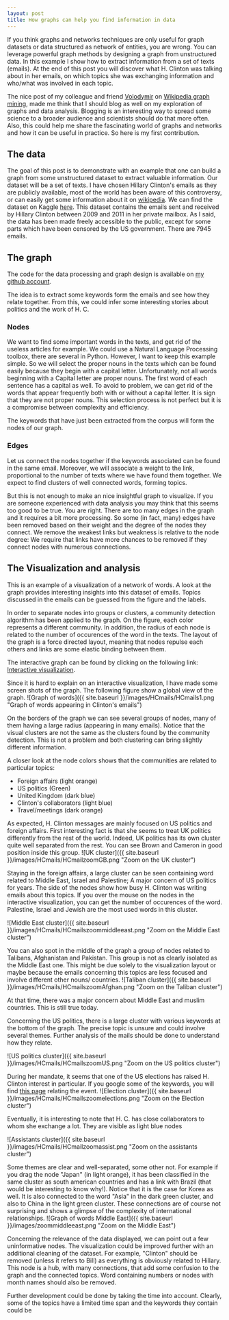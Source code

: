 ```yaml
---
layout: post
title: How graphs can help you find information in data
---
```


If you think graphs and networks techniques are only useful for graph datasets or data structured as network of entities, you are wrong. You can leverage powerful graph methods by designing a graph from unstructured data. In this example I show how to extract information from a set of texts (emails). At the end of this post you will discover what H. Clinton was talking about in her emails, on which topics she was exchanging information and who/what was involved in each topic.

The nice post of my colleague and friend [Volodymir](http://blog.miz.space/) on [Wikipedia graph mining](http://blog.miz.space/research/2017/08/14/wikipedia-collective-memory-dynamic-graph-analysis-graphx-spark-scala-time-series-network/), made me think that I should blog as well on my exploration of graphs and data analysis. Blogging is an interesting way to spread some science to a broader audience and scientists should do that more often. Also, this could help me share the fascinating world of graphs and networks and how it can be useful in practice. So here is my first contribution. 

## The data

The goal of this post is to demonstrate with an example that one can build a graph from some unstructured dataset to extract valuable information. Our dataset will be a set of texts. I have chosen Hillary Clinton's emails as they are publicly available, most of the world has been aware of this controversy, or can easily get some information about it on [wikipedia](https://en.wikipedia.org/wiki/Hillary_Clinton_email_controversy). We can find the dataset on Kaggle [here](https://www.kaggle.com/kaggle/hillary-clinton-emails). This dataset contains the emails sent and received by Hillary Clinton between 2009 and 2011 in her private mailbox. As I said, the data has been made freely accessible to the public, except for some parts which have been censored by the US government. There are 7945 emails.

## The graph

The code for the data processing and graph design is available on [my github account](https://github.com/bricaud/HCmails).

The idea is to extract some keywords form the emails and see how they relate together. From this, we could infer some interesting stories about politics and the work of H. C. 

### Nodes

We want to find some important words in the texts, and get rid of the useless articles for example. We could use a Natural Language Processing toolbox, there are several in Python. However, I want to keep this example simple. So we will select the proper nouns in the texts which can be found easily because they begin with a capital letter. Unfortunately, not all words beginning with a Capital letter are proper nouns. The first word of each sentence has a capital as well. To avoid to problem, we can get rid of the words that appear frequently both with or without a capital letter. It is sign that they are not proper nouns. This selection process is not perfect but it is a compromise between complexity and efficiency.

The keywords that have just been extracted from the corpus will form the nodes of our graph.


### Edges

Let us connect the nodes together if the keywords associated can be found in the same email. Moreover, we will associate a weight to the link, proportional to the number of texts where we have found them together. We expect to find clusters of well connected words, forming topics. 

But this is not enough to make an nice insightful graph to visualize. If you are someone experienced with data analysis you may think that this seems too good to be true. You are right. There are too many edges in the graph and it requires a bit more processing. So some  (in fact, many) edges have been removed based on their weight and the degree of the nodes they connect. We remove the weakest links but weakness is relative to the node degree: We require that links have more chances to be removed if they connect nodes with numerous connections.


## The Visualization and analysis

This is an example of a visualization of a network of words. A look at the graph provides interesting insights into this dataset of emails. Topics discussed in the emails can be guessed from the figure and the labels.

In order to separate nodes into groups or clusters, a community detection algorithm has been applied to the graph. On the figure, each color represents a different community.
In addition, the radius of each node is related to the number of occurences of the word in the texts. The layout of the graph is a force directed layout, meaning that nodes repulse each others and links are some elastic binding between them.

The interactive graph can be found by clicking on the following link:
[Interactive visualization](https://bricaud.github.io/HCmails/).

Since it is hard to explain on an interactive visualization, I have made some screen shots of the graph. The following figure show a global view of the graph.
![Graph of words]({{ site.baseurl }}/images/HCmails/HCmails1.png "Graph of words appearing in Clinton's emails")

On the borders of the graph we can see several groups of nodes, many of them having a large radius (appearing in many emails). Notice that the visual clusters are not the same as the clusters found by the community detection. This is not a problem and both clustering can bring slightly different information.


A closer look at the node colors shows that the communities are related to particular topics:

* Foreign affairs (light orange)
* US politics (Green)
* United Kingdom (dark blue)
* Clinton's collaborators (light blue)
* Travel/meetings (dark orange)

As expected, H. Clinton messages are mainly focused on US politics and foreign affairs. First interesting fact is that she seems to treat UK politics differently from the rest of the world. Indeed, UK politics has its own cluster quite well separated from the rest. You can see Brown and Cameron in good position inside this group.
![UK cluster]({{ site.baseurl }}/images/HCmails/HCmailzoomGB.png "Zoom on the UK cluster")

Staying in the foreign affairs, a large cluster can be seen containing word related to Middle East, Israel and Palestine; A major concern of US politics for years. The side of the nodes show how busy H. Clinton was writing emails about this topics. If you over the mouse on the nodes in the interactive visualization, you can get the number of occurences of the word. Palestine, Israel and Jewish are the most used words in this cluster.

![Middle East cluster]({{ site.baseurl }}/images/HCmails/HCmailszoommiddleeast.png "Zoom on the Middle East cluster")

You can also spot in the middle of the graph a group of nodes related to Talibans, Afghanistan and Pakistan. This group is not as clearly isolated as the Middle East one. This might be due solely to the visualization layout or maybe because the emails concerning this topics are less focused and involve different other nouns/ countries.
![Taliban cluster]({{ site.baseurl }}/images/HCmails/HCmailszoomAfghan.png "Zoom on the Taliban cluster")

At that time, there was a major concern about Middle East and muslim countries. This is still true today.

Concerning the US politics, there is a large cluster with various keywords at the bottom of the graph. The precise topic is unsure and could involve several themes. Further analysis of the mails should be done to understand how they relate.

![US politics cluster]({{ site.baseurl }}/images/HCmails/HCmailszoomUS.png "Zoom on the US politics cluster")

During her mandate, it seems that one of the US elections has raised H. Clinton interest in particular. If you google some of the keywords, you will find [this page](https://en.wikipedia.org/wiki/United_States_Senate_election_in_Ohio,_2010) relating the event.
![Election cluster]({{ site.baseurl }}/images/HCmails/HCmailszoomelections.png "Zoom on the Election cluster")


Eventually, it is interesting to note that H. C. has close collaborators to whom she exchange a lot. They are visible as light blue nodes

![Assistants cluster]({{ site.baseurl }}/images/HCmails/HCmailzoomassist.png "Zoom on the assistants cluster")


Some themes are clear and well-separated, some other not. For example if you drag the node "Japan" (in light orange), it has been classified in the same cluster as south american countries and has a link with Brazil (that would be interesting to know why!). Notice that it is the case for Korea as well. It is also connected to the word "Asia" in the dark green cluster, and also to China in the light green cluster. These connections are of course not surprising and shows a glimpse of the complexity of international relationships. 
![Graph of words Middle East]({{ site.baseurl }}/images/zoommiddleeast.png "Zoom on the Middle East")

Concerning the relevance of the data displayed, we can point out a few uninformative nodes. The visualization could be improved further with an additional cleaning of the dataset. For example, "Clinton" should be removed (unless it refers to Bill) as everything is obviously related to Hillary. This node is a hub, with many connections, that add some confusion to the graph and the connected topics. Word containing numbers or nodes with month names should also be removed.

Further development could be done by taking the time into account. Clearly, some of the topics have a limited time span and the keywords they contain could be 